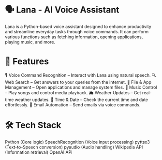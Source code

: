 # 🗣️ Lana - AI Voice Assistant
Lana is a Python-based voice assistant designed to enhance productivity and streamline everyday tasks through voice commands. It can perform various functions such as fetching information, opening applications, playing music, and more.

# 🚀 Features
🎙️ Voice Command Recognition – Interact with Lana using natural speech.
🔍 Web Search – Get answers to your queries from the internet.
📂 File & App Management – Open applications and manage system files.
🎵 Music Control – Play songs and control media playback.
🌦️ Weather Updates – Get real-time weather updates.
📅 Time & Date – Check the current time and date effortlessly.
📨 Email Automation – Send emails via voice commands.

# 🛠️ Tech Stack
Python (Core logic)
SpeechRecognition (Voice input processing)
pyttsx3 (Text-to-Speech conversion)
pyaudio (Audio handling)
Wikipedia API (Information retrieval)
OpenAI API 
